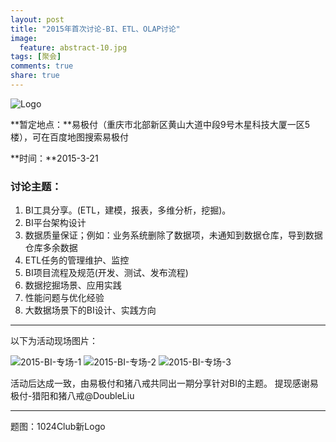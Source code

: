 ```yaml
---
layout: post
title: "2015年首次讨论-BI、ETL、OLAP讨论"
image:
  feature: abstract-10.jpg
tags: [聚会]
comments: true
share: true
---
```


![Logo](http://pic.yupoo.com/peigen123_v/EuMAsW2E/D46zg.png)


**暂定地点：**易极付（重庆市北部新区黄山大道中段9号木星科技大厦一区5楼），可在百度地图搜索易极付

**时间：**2015-3-21

### 讨论主题：
1. BI工具分享。(ETL，建模，报表，多维分析，挖掘)。
2. BI平台架构设计
3. 数据质量保证；例如：业务系统删除了数据项，未通知到数据仓库，导到数据仓库多余数据
4. ETL任务的管理维护、监控
5. BI项目流程及规范(开发、测试、发布流程)
6. 数据挖掘场景、应用实践
7. 性能问题与优化经验
8. 大数据场景下的BI设计、实践方向

---
以下为活动现场图片：

![2015-BI-专场-1](http://pic.yupoo.com/peigen123_v/EwCSKqGg/8e8Hv.jpg)
![2015-BI-专场-2](http://pic.yupoo.com/peigen123_v/EwCSKuB6/toByD.jpg)
![2015-BI-专场-3](http://pic.yupoo.com/peigen123_v/EwCSK0pE/cU31b.jpg)

活动后达成一致，由易极付和猪八戒共同出一期分享针对BI的主题。
提现感谢易极付-猎阳和猪八戒@DoubleLiu


---
题图：1024Club新Logo

